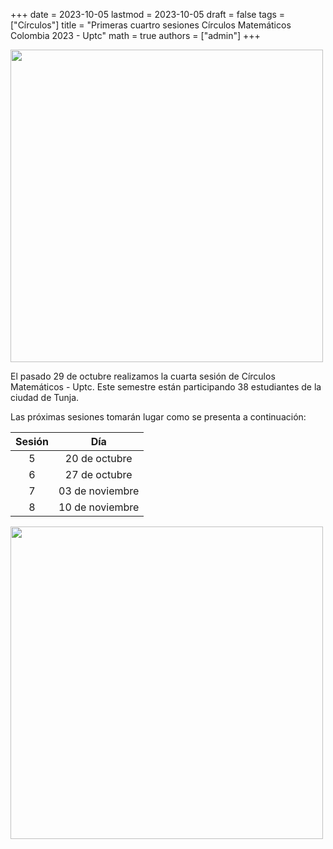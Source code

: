 +++
date      = 2023-10-05
lastmod   = 2023-10-05
draft     = false
tags      = ["Círculos"]
title     = "Primeras cuartro sesiones Círculos Matemáticos Colombia 2023 - Uptc"
math      = true
authors   = ["admin"]
+++

<img src="https://matematicas.netlify.app/img/2023-10-05-Circulos1.jpeg"  width="500">

El pasado 29 de octubre realizamos la cuarta sesión de Círculos Matemáticos - Uptc. Este semestre están participando 38 estudiantes de la ciudad de Tunja. 

Las próximas sesiones tomarán lugar como se presenta a continuación:

Sesión | Día 
:----:| :----:
5 | 20 de octubre
6 | 27 de octubre
7 | 03 de noviembre
8 | 10 de noviembre


<img src="https://matematicas.netlify.app/img/2023-10-05-Circulos2.jpeg"  width="500">
